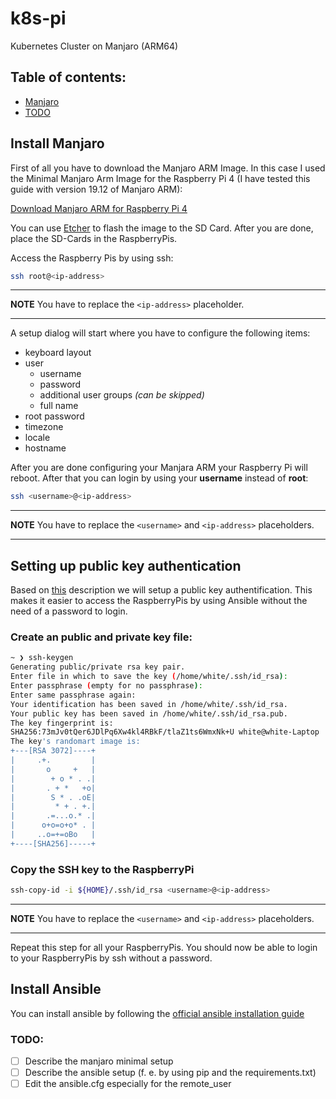 # k8s-pi
Kubernetes Cluster on Manjaro (ARM64)

## Table of contents:
- [Manjaro](#manjaro)
- [TODO](#todo)


## Install Manjaro
First of all you have to download the Manjaro ARM Image. In this case I used the Minimal Manjaro Arm Image for the Raspberry Pi 4 (I have tested this guide with version 19.12 of Manjaro ARM):

[Download Manjaro ARM for Raspberry Pi 4](https://manjaro.org/download/#raspberry-pi-4-minimal)


You can use [Etcher](https://www.balena.io/etcher/) to flash the image to the SD Card. After you are done, place the SD-Cards in the RaspberryPis.


Access the Raspberry Pis by using ssh:
```bash
ssh root@<ip-address>
```
---
**NOTE**
You have to replace the ```<ip-address>``` placeholder.

---

A setup dialog will start where you have to configure the following items:
- keyboard layout
- user
    - username
    - password
    - additional user groups _(can be skipped)_
    - full name
- root password
- timezone
- locale
- hostname

After you are done configuring your Manjara ARM your Raspberry Pi will reboot.
After that you can login by using your **username** instead of **root**:
```bash
ssh <username>@<ip-address>
```
---
**NOTE**
You have to replace the ```<username>``` and ```<ip-address>``` placeholders.

---

## Setting up public key authentication

Based on [this](https://www.ssh.com/ssh/copy-id/) description we will setup a public key authentification. This makes it easier to access the RaspberryPis by using Ansible without the need of a password to login.

### Create an public and private key file:
```bash
~ ❯ ssh-keygen              
Generating public/private rsa key pair.
Enter file in which to save the key (/home/white/.ssh/id_rsa): 
Enter passphrase (empty for no passphrase): 
Enter same passphrase again: 
Your identification has been saved in /home/white/.ssh/id_rsa.
Your public key has been saved in /home/white/.ssh/id_rsa.pub.
The key fingerprint is:
SHA256:73mJv0tQer6JDlPq6Xw4kl4RBkF/tlaZ1ts6WmxNk+U white@white-Laptop
The key's randomart image is:
+---[RSA 3072]----+
|     .+.         |
|       o     +   |
|        + o * . .|
|       . + *   +o|
|        S * . .oE|
|         * + . +.|
|       .=...o.* .|
|      o+o=o+o* . |
|     ..o=+=oBo   |
+----[SHA256]-----+
```

### Copy the SSH key to the RaspberryPi
```bash
ssh-copy-id -i ${HOME}/.ssh/id_rsa <username>@<ip-address>
```
---
**NOTE**
You have to replace the ```<username>``` and ```<ip-address>``` placeholders.

---

Repeat this step for all your RaspberryPis. You should now be able to login to your RaspberryPis by ssh without a password.


## Install Ansible
You can install ansible by following the [official ansible installation guide](https://docs.ansible.com/ansible/latest/installation_guide/intro_installation.html#installing-the-control-node)


### TODO:
- [ ] Describe the manjaro minimal setup
- [ ] Describe the ansible setup (f. e. by using pip and the requirements.txt)
- [ ] Edit the ansible.cfg especially for the remote_user